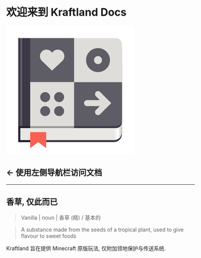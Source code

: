 # 欢迎来到 Kraftland Docs
![Help](img/Minecraft/org.gnome.design.IconLibrary.svg)

## <- 使用左侧导航栏访问文档

---

## 香草, 仅此而已

> Vanilla | noun | 香草 (精) / 基本的

> A substance made from the seeds of a tropical plant, used to give flavour to sweet foods

Kraftland 旨在提供 Minecraft 原版玩法, 仅附加领地保护与传送系统.